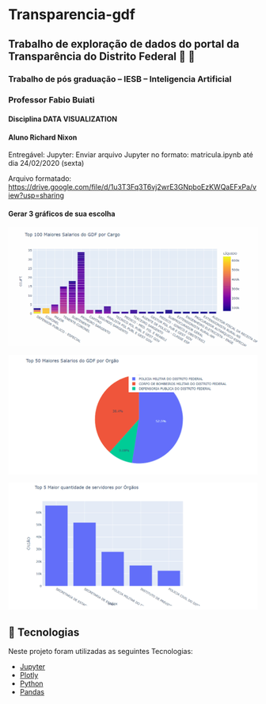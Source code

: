 # Transparencia-gdf
## Trabalho de exploração de dados do portal da Transparência do Distrito Federal :floppy_disk: :mag_right: 

### Trabalho de pós graduação – IESB – Inteligencia Artificial

### Professor Fabio Buiati
#### Disciplina DATA VISUALIZATION
#### Aluno Richard Nixon 


Entregável:
Jupyter: Enviar arquivo Jupyter no formato: matricula.ipynb até dia 24/02/2020 (sexta)

Arquivo formatado: https://drive.google.com/file/d/1u3T3Fq3T6vj2wrE3GNpboEzKWQaEFxPa/view?usp=sharing



#### Gerar 3 gráficos de sua escolha

<p align="center">
  <img alt="Top 100" src="https://github.com/richardnixonafj/transparencia-gdf/blob/master/top_100_maiores_gdf.gif">
  </p>
  
  
<p align="center">
  <img alt="Top 50" src="https://github.com/richardnixonafj/transparencia-gdf/blob/master/top_50_maiores_gdf.gif">
  </p>
  
<p align="center">
  <img alt="Top 5" src="https://github.com/richardnixonafj/transparencia-gdf/blob/master/top_5_maior_gdf.gif">
</p>

## :rocket: Tecnologias

Neste projeto foram utilizadas as seguintes Tecnologias:

-  [Jupyter](https://jupyter.org/)
-  [Plotly](https://plotly.com/)
-  [Python](https://www.python.org/)
-  [Pandas](https://pandas.pydata.org/)

